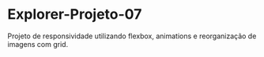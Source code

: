 # Explorer-Projeto-07
Projeto de responsividade utilizando flexbox, animations e reorganização de imagens com grid.
